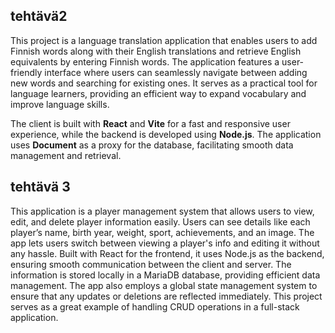 ## tehtävä2

This project is a language translation application that enables users to add Finnish words along with their English translations and retrieve English equivalents by entering Finnish words. The application features a user-friendly interface where users can seamlessly navigate between adding new words and searching for existing ones. It serves as a practical tool for language learners, providing an efficient way to expand vocabulary and improve language skills.

The client is built with **React** and **Vite** for a fast and responsive user experience, while the backend is developed using **Node.js**. The application uses **Document** as a proxy for the database, facilitating smooth data management and retrieval.

## tehtävä 3

This application is a player management system that allows users to view, edit, and delete player information easily. Users can see details like each player’s name, birth year, weight, sport, achievements, and an image. The app lets users switch between viewing a player's info and editing it without any hassle. Built with React for the frontend, it uses Node.js as the backend, ensuring smooth communication between the client and server. The information is stored locally in a MariaDB database, providing efficient data management. The app also employs a global state management system to ensure that any updates or deletions are reflected immediately. This project serves as a great example of handling CRUD operations in a full-stack application.
